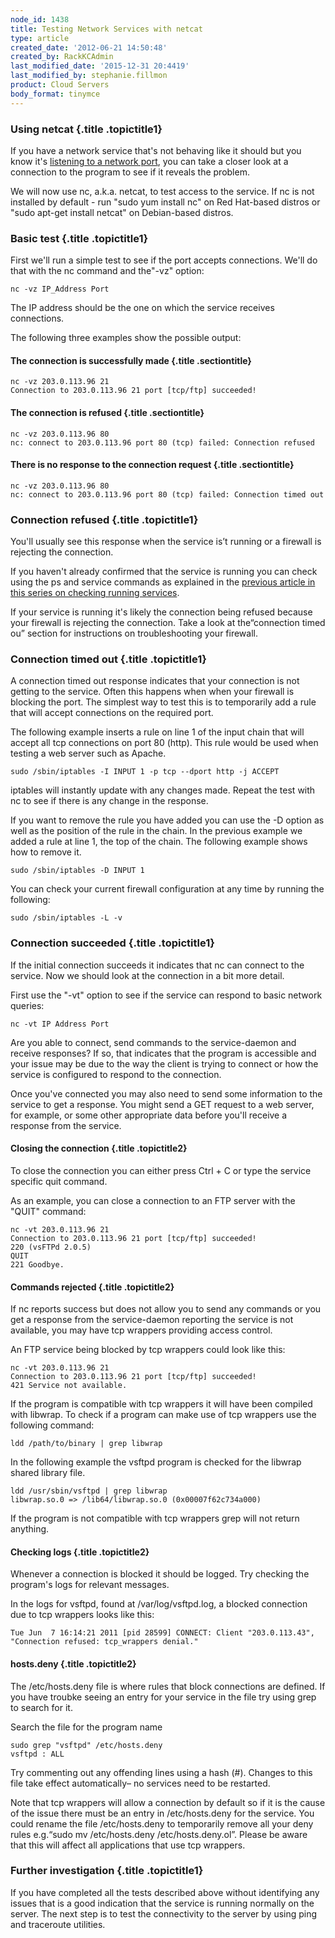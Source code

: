 ```yaml
---
node_id: 1438
title: Testing Network Services with netcat
type: article
created_date: '2012-06-21 14:50:48'
created_by: RackKCAdmin
last_modified_date: '2015-12-31 20:4419'
last_modified_by: stephanie.fillmon
product: Cloud Servers
body_format: tinymce
---
```


### Using netcat {.title .topictitle1}

If you have a network service that's not behaving like it should but you
know it's [listening to a network
port](http://www.rackspace.com/knowledge_center/article/checking-listening-ports-with-netstat),
you can take a closer look at a connection to the program to see if it
reveals the problem.

We will now use nc, a.k.a. netcat, to test access to the service. If nc
is not installed by default - run "sudo yum install nc" on Red Hat-based
distros or "sudo apt-get install netcat" on Debian-based distros.

### Basic test {.title .topictitle1}

First we'll run a simple test to see if the port accepts connections.
We'll do that with the nc command and the"-vz" option:

~~~~ {.pre .codeblock}
nc -vz IP_Address Port
~~~~

The IP address should be the one on which the service receives
connections.

The following three examples show the possible output:

#### The connection is successfully made {.title .sectiontitle}

~~~~ {.pre .codeblock}
nc -vz 203.0.113.96 21
Connection to 203.0.113.96 21 port [tcp/ftp] succeeded!
~~~~

#### The connection is refused {.title .sectiontitle}

~~~~ {.pre .codeblock}
nc -vz 203.0.113.96 80
nc: connect to 203.0.113.96 port 80 (tcp) failed: Connection refused
~~~~

#### There is no response to the connection request {.title .sectiontitle}

~~~~ {.pre .codeblock}
nc -vz 203.0.113.96 80
nc: connect to 203.0.113.96 port 80 (tcp) failed: Connection timed out
~~~~

### Connection refused {.title .topictitle1}

You'll usually see this response when the service is&rsquo;t running or a
firewall is rejecting the connection.

If you haven't already confirmed that the service is running you can
check using the ps and service commands as explained in the [previous
article in this series on checking running
services](http://www.rackspace.com/knowledge_center/article/checking-running-services-on-linux).

If your service is running it's likely the connection being refused
because your firewall is rejecting the connection. Take a look at the&ldquo;connection timed ou&rdquo; section for instructions on troubleshooting your
firewall.

### Connection timed out {.title .topictitle1}

A connection timed out response indicates that your connection is not
getting to the service. Often this happens when when your firewall is
blocking the port. The simplest way to test this is to temporarily add a
rule that will accept connections on the required port.

The following example inserts a rule on line 1 of the input chain that
will accept all tcp connections on port 80 (http). This rule would be
used when testing a web server such as Apache.

~~~~ {.pre .codeblock}
sudo /sbin/iptables -I INPUT 1 -p tcp --dport http -j ACCEPT
~~~~

iptables will instantly update with any changes made. Repeat the test
with nc to see if there is any change in the response.

If you want to remove the rule you have added you can use the -D option
as well as the position of the rule in the chain. In the previous
example we added a rule at line 1, the top of the chain. The following
example shows how to remove it.

~~~~ {.pre .codeblock}
sudo /sbin/iptables -D INPUT 1
~~~~

You can check your current firewall configuration at any time by running
the following:

~~~~ {.pre .codeblock}
sudo /sbin/iptables -L -v
~~~~

### Connection succeeded {.title .topictitle1}

If the initial connection succeeds it indicates that nc can connect to
the service. Now we should look at the connection in a bit more detail.

First use the "-vt" option to see if the service can respond to basic
network queries:

~~~~ {.pre .codeblock}
nc -vt IP Address Port
~~~~

Are you able to connect, send commands to the service-daemon and receive
responses? If so, that indicates that the program is accessible and your
issue may be due to the way the client is trying to connect or how the
service is configured to respond to the connection.

Once you've connected you may also need to send some information to the
service to get a response. You might send a GET request to a web server,
for example, or some other appropriate data before you'll receive a
response from the service.

#### Closing the connection {.title .topictitle2}

To close the connection you can either press Ctrl + C or type the
service specific quit command.

As an example, you can close a connection to an FTP server with the
"QUIT" command:

~~~~ {.pre .codeblock}
nc -vt 203.0.113.96 21
Connection to 203.0.113.96 21 port [tcp/ftp] succeeded!
220 (vsFTPd 2.0.5)
QUIT
221 Goodbye.
~~~~

#### Commands rejected {.title .topictitle2}

If nc reports success but does not allow you to send any commands or you
get a response from the service-daemon reporting the service is not
available, you may have tcp wrappers providing access control.

An FTP service being blocked by tcp wrappers could look like this:

~~~~ {.pre .codeblock}
nc -vt 203.0.113.96 21
Connection to 203.0.113.96 21 port [tcp/ftp] succeeded!
421 Service not available.
~~~~

If the program is compatible with tcp wrappers it will have been
compiled with libwrap. To check if a program can make use of tcp
wrappers use the following command:

~~~~ {.pre .codeblock}
ldd /path/to/binary | grep libwrap
~~~~

In the following example the vsftpd program is checked for the libwrap
shared library file.

~~~~ {.pre .codeblock}
ldd /usr/sbin/vsftpd | grep libwrap
libwrap.so.0 => /lib64/libwrap.so.0 (0x00007f62c734a000)
~~~~

If the program is not compatible with tcp wrappers grep will not return
anything.

#### Checking logs {.title .topictitle2}

Whenever a connection is blocked it should be logged. Try checking the
program's logs for relevant messages.

In the logs for vsftpd, found at /var/log/vsftpd.log, a blocked
connection due to tcp wrappers looks like this:

~~~~ {.pre .codeblock}
Tue Jun  7 16:14:21 2011 [pid 28599] CONNECT: Client "203.0.113.43", "Connection refused: tcp_wrappers denial."
~~~~

#### hosts.deny {.title .topictitle2}

The /etc/hosts.deny file is where rules that block connections are
defined. If you have troubke seeing an entry for your service in the
file try using grep to search for it.

Search the file for the program name

~~~~ {.pre .codeblock}
sudo grep "vsftpd" /etc/hosts.deny
vsftpd : ALL
~~~~

Try commenting out any offending lines using a hash (\#). Changes to
this file take effect automatically&ndash; no services need to be restarted.

Note that tcp wrappers will allow a connection by default so if it is
the cause of the issue there must be an entry in /etc/hosts.deny for the
service. You could rename the file /etc/hosts.deny to temporarily remove
all your deny rules e.g.&ldquo;sudo mv /etc/hosts.deny /etc/hosts.deny.ol&rdquo;.
Please be aware that this will affect all applications that use tcp
wrappers.

### Further investigation {.title .topictitle1}

If you have completed all the tests described above without identifying
any issues that is a good indication that the service is running
normally on the server. The next step is to test the connectivity to the
server by using ping and traceroute utilities.

